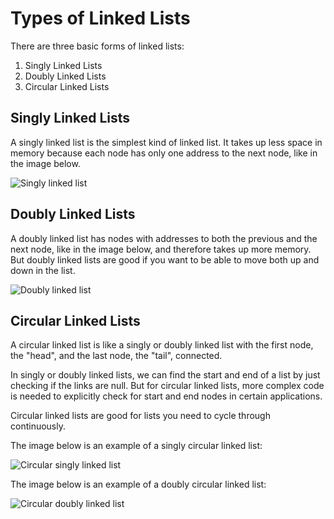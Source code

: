 # Types of Linked Lists

There are three basic forms of linked lists:

1. Singly Linked Lists
2. Doubly Linked Lists
3. Circular Linked Lists

## Singly Linked Lists

A singly linked list is the simplest kind of linked list. It takes up less space in memory because each node has only one address to the next node, like in the image below.

![Singly linked list](images/singly_linked_list.png)

## Doubly Linked Lists

A doubly linked list has nodes with addresses to both the previous and the next node, like in the image below, and therefore takes up more memory. But doubly linked lists are good if you want to be able to move both up and down in the list.

![Doubly linked list](images/doubly_linked_list.png)

## Circular Linked Lists

A circular linked list is like a singly or doubly linked list with the first node, the "head", and the last node, the "tail", connected.

In singly or doubly linked lists, we can find the start and end of a list by just checking if the links are null. But for circular linked lists, more complex code is needed to explicitly check for start and end nodes in certain applications.

Circular linked lists are good for lists you need to cycle through continuously.

The image below is an example of a singly circular linked list:

![Circular singly linked list](images/circular_singly_linked_list.png)

The image below is an example of a doubly circular linked list:

![Circular doubly linked list](images/circular_doubly_linked_list.png)
